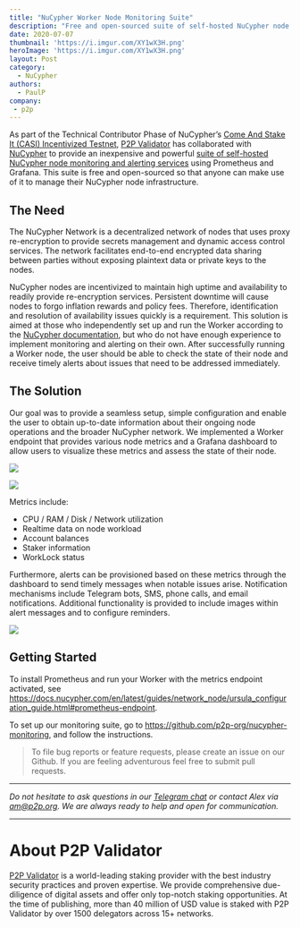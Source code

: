 ```yaml
---
title: "NuCypher Worker Node Monitoring Suite"
description: "Free and open-sourced suite of self-hosted NuCypher node monitoring and alerting services using Prometheus and Grafana."
date: 2020-07-07
thumbnail: 'https://i.imgur.com/XY1wX3H.png' 
heroImage: 'https://i.imgur.com/XY1wX3H.png'
layout: Post
category:
  - NuCypher
authors:
  - PaulP
company:
 - p2p
---
```


As part of the Technical Contributor Phase of NuCypher’s [Come And Stake It (CASI) Incentivized Testnet](https://blog.nucypher.com/come-and-stake-it-incentivized-testnet/?utm_source=p2peconomy), [P2P Validator](https://p2p.org/?utm_source=blog&utm_medium=economy&utm_campaign=NuCypher-monitoring) has collaborated with [NuCypher](http://www.nucypher.com) to provide an inexpensive and powerful [suite of self-hosted NuCypher node monitoring and alerting services](https://github.com/p2p-org/nucypher-monitoring) using Prometheus and Grafana. This suite is free and open-sourced so that anyone can make use of it to manage their NuCypher node infrastructure.

## The Need

The NuCypher Network is a decentralized network of nodes that uses proxy re-encryption to provide secrets management and dynamic access control services. The network facilitates end-to-end encrypted data sharing between parties without exposing plaintext data or private keys to the nodes.

NuCypher nodes are incentivized to maintain high uptime and availability to readily provide re-encryption services. Persistent downtime will cause nodes to forgo inflation rewards and policy fees. Therefore, identification and resolution of availability issues quickly is a requirement. This solution is aimed at those who independently set up and run the Worker according to the [NuCypher documentation](https://docs.nucypher.com/en/latest/guides/network_node/network_node.html), but who do not have enough experience to implement monitoring and alerting on their own. After successfully running a Worker node, the user should be able to check the state of their node and receive timely alerts about issues that need to be addressed immediately. 

## The Solution

Our goal was to provide a seamless setup, simple configuration and enable the user to obtain up-to-date information about their ongoing node operations and the broader NuCypher network. We implemented a Worker endpoint that provides various node metrics and a Grafana dashboard to allow users to visualize these metrics and assess the state of their node. 

![](https://i.imgur.com/sKbvmsz.png")

![](https://i.imgur.com/22nrHoR.png")


Metrics include:
* CPU / RAM / Disk / Network utilization
* Realtime data on node workload
* Account balances
* Staker information
* WorkLock status

Furthermore, alerts can be provisioned based on these metrics through the dashboard to send timely messages when notable issues arise. Notification mechanisms include Telegram bots, SMS, phone calls, and email notifications. Additional functionality is provided to include images within alert messages and to configure reminders.

![](https://i.imgur.com/rEOUYqG.png")

## Getting Started

To install Prometheus and run your Worker with the metrics endpoint activated, see https://docs.nucypher.com/en/latest/guides/network_node/ursula_configuration_guide.html#prometheus-endpoint.

To set up our monitoring suite, go to https://github.com/p2p-org/nucypher-monitoring, and follow the instructions.

> To file bug reports or feature requests, please create an issue on our Github. If you are feeling adventurous feel free to submit pull requests.

------

*Do not hesitate to ask questions in our [Telegram chat](https://t.me/P2Pstaking) or contact Alex via am@p2p.org. We are always ready to help and open for communication.*

------

# About P2P Validator

[P2P Validator](https://p2p.org/?utm_source=blog&utm_medium=economy&utm_campaign=NuCypher-monitoring) is a world-leading staking provider with the best industry security practices and proven expertise. We provide comprehensive due-diligence of digital assets and offer only top-notch staking opportunities. At the time of publishing, more than 40 million of USD value is staked with P2P Validator by over 1500 delegators across 15+ networks.


